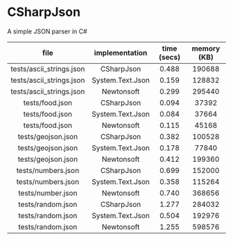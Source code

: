 # CSharpJson

A simple JSON parser in C#

| file                     | implementation   | time (secs) | memory (KB) |
|:------------------------:|:----------------:|:-----------:|:-----------:|
| tests/ascii_strings.json | CSharpJson       | 0.488       | 190688      |
| tests/ascii_strings.json | System.Text.Json | 0.159       | 128832      |
| tests/ascii_strings.json | Newtonsoft       | 0.299       | 295440      |
| tests/food.json          | CSharpJson       | 0.094       | 37392       |
| tests/food.json          | System.Text.Json | 0.084       | 37664       |
| tests/food.json          | Newtonsoft       | 0.115       | 45168       |
| tests/geojson.json       | CSharpJson       | 0.382       | 100528      |
| tests/geojson.json       | System.Text.Json | 0.178       | 77840       |
| tests/geojson.json       | Newtonsoft       | 0.412       | 199360      |
| tests/numbers.json       | CSharpJson       | 0.699       | 152000      |
| tests/numbers.json       | System.Text.Json | 0.358       | 115264      |
| tests/number.json        | Newtonsoft       | 0.740       | 368656      |
| tests/random.json        | CSharpJson       | 1.277       | 284032      |
| tests/random.json        | System.Text.Json | 0.504       | 192976      |
| tests/random.json        | Newtonsoft       | 1.255       | 598576      |
